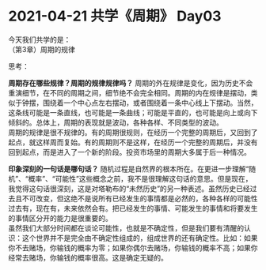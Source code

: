 # 2021-04-21 共学《周期》 Day03
今天我们共学的是：  
（第3章）周期的规律

思考：

**周期存在哪些规律？周期的规律规律吗？**
周期的外在规律是变化，因为历史不会重演细节，在不同的周期之间，细节绝不会完全相同。周期的内在规律是摆动，类似于钟摆，围绕着一个中心点左右摆动，或者围绕着一条中心线上下摆动。当然，这条线可能是一条直线，也可能是一条曲线；可能是平直的，也可能是向上或向下倾斜的。总体上，周期的表现就是波动，各种各样、不同类型的波动。  
周期的规律是很不规律的。有的周期很规则，在经历一个完整的周期后，又回到了起点，就这样周而复始。有的周期则不是这样，在经历一个完整的周期后，并没有回到起点，而是进入了一个新的阶段。投资市场里的周期大多属于后一种情况。

**印象深刻的一句话是哪句话？**
随机过程是自然界的根本所在。在更进一步理解“随机”、“概率”、“可能性”这些概念之前，我不是很理解这句话的意思。但是现在，我觉得这句话很深刻，这是对塔勒布的“未然历史”的另一种表述。虽然历史已经过去且不可改变，但这绝不是说所有已经发生的事情都是必然的，各种各样的可能性过去有，现在有，未来依然会有。把已经发生的事情、可能发生的事情和将要发生的事情区分开的能力是很重要的。  
虽然我们大部分时间都在谈论可能性，也就是不确定性，但是我们要有清醒的认识：这个世界并不是完全由不确定性组成的，组成世界的还有确定性。比如：如果你不去赌场，你输钱的概率为零；如果你偶尔去赌场，你输钱的概率不高；如果你经常去赌场，你输钱的概率很高。这是确定无疑的。

